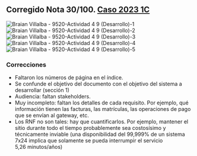 ## Corregido Nota 30/100. [Caso 2023 1C](https://drive.google.com/drive/folders/1To4dA803tHCp7fj0YCcW1U6ZBlQxGY7A?usp=drive_link)

![Braian Villalba - 9520-Actividad 4 9 (Desarrollo)-1](https://github.com/jporro/AnalisisDeLaInformacion/assets/103942784/299f2cc3-eab5-43fa-8d6f-ac695049f839)
![Braian Villalba - 9520-Actividad 4 9 (Desarrollo)-2](https://github.com/jporro/AnalisisDeLaInformacion/assets/103942784/8e46f190-754d-4c08-989b-a3f56112b764)
![Braian Villalba - 9520-Actividad 4 9 (Desarrollo)-3](https://github.com/jporro/AnalisisDeLaInformacion/assets/103942784/1aafcf69-5dc3-4892-88ca-2574f7a5a8da)
![Braian Villalba - 9520-Actividad 4 9 (Desarrollo)-4](https://github.com/jporro/AnalisisDeLaInformacion/assets/103942784/7b1c6028-c7a7-419f-85e5-b05496b29809)
![Braian Villalba - 9520-Actividad 4 9 (Desarrollo)-5](https://github.com/jporro/AnalisisDeLaInformacion/assets/103942784/e90cae6b-1235-4d0b-bdb5-04140ed31fa7)

### Correcciones 
- Faltaron los números de página en el índice.
- Se confunde el objetivo del documento con el objetivo del sistema a desarrollar (sección 1)
- Audiencia: faltan stakeholders.
- Muy incompleto: faltan los detalles de cada requisito. Por ejemplo, qué información tienen las facturas, las matrículas, las operaciones de pago que se envían al gateway, etc.
- Los RNF no son tales: hay que cuantificarlos. Por ejemplo, mantener el sitio durante todo el tiempo probablemente sea costosísimo y técnicamente inviable (una disponibilidad del 99,999% de un sistema 7x24 implica que solamente se pueda interrumpir el servicio 5,26 minutos/años)
